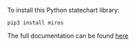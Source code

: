 To install this Python statechart library:
  
    pip3 install miros

The full documentation can be found [here](https://aleph2c.github.io/miros/html/index.html)
